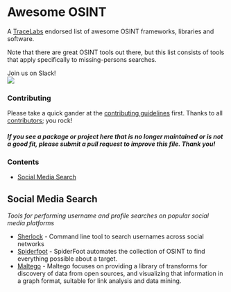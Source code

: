 # Awesome OSINT

A [TraceLabs](https://tracelabs.org) endorsed list of awesome OSINT frameworks, libraries and software. 

Note that there are great OSINT tools out there, but this list consists of tools that apply specifically to missing-persons searches.

Join us on Slack!<br>[<img src="https://img.shields.io/badge/slack-@tracelabs-red.svg?logo=slack">](https://join.slack.com/t/tracelabs/shared_invite/enQtNjUyMDAxOTc0ODg3LWFiYTVlYjNiZmFiNTk5OGE0MjMxMDQ2YzdjZGEwOThiZTVhNTc1MjUzZjllY2JmMjVjYWQ4YzMyZjZkYmU1YmU)


### Contributing

Please take a quick gander at the [contributing guidelines](https://github.com/tracelabs/awesome-osint/blob/master/CONTRIBUTING.md) first. Thanks to all [contributors](https://github.com/tracelabs/awesome-osint/graphs/contributors); you rock!

#### *If you see a package or project here that is no longer maintained or is not a good fit, please submit a pull request to improve this file. Thank you!*

### Contents

- [Social Media Search](#social-media-search)

## Social Media Search

*Tools for performing username and profile searches on popular social media platforms*

* [Sherlock](https://github.com/sherlock-project/sherlock) - Command line tool to search usernames across social networks
* [Spiderfoot](https://github.com/smicallef/spiderfoot) - SpiderFoot automates the collection of OSINT to find everything possible about a target.
* [Maltego](https://www.maltego.com) - Maltego focuses on providing a library of transforms for discovery of data from open sources, and visualizing that information in a graph format, suitable for link analysis and data mining.

